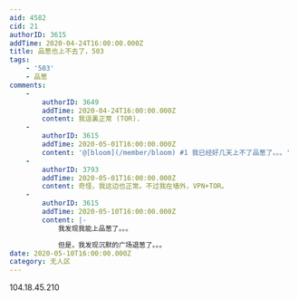 ```yaml
---
aid: 4582
cid: 21
authorID: 3615
addTime: 2020-04-24T16:00:00.000Z
title: 品葱也上不去了，503
tags:
    - '503'
    - 品葱
comments:
    -
        authorID: 3649
        addTime: 2020-04-24T16:00:00.000Z
        content: 我這裏正常 (TOR).
    -
        authorID: 3615
        addTime: 2020-05-01T16:00:00.000Z
        content: '@[bloom](/member/bloom) #1 我已经好几天上不了品葱了。。。'
    -
        authorID: 3793
        addTime: 2020-05-01T16:00:00.000Z
        content: 奇怪，我这边也正常。不过我在墙外，VPN+TOR。
    -
        authorID: 3615
        addTime: 2020-05-10T16:00:00.000Z
        content: |-
            我发现我能上品葱了。。。

            但是，我发现沉默的广场退葱了。。。
date: 2020-05-10T16:00:00.000Z
category: 无人区
---
```


104.18.45.210
